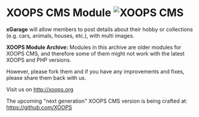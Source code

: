 # XOOPS CMS Module   ![XOOPS CMS](https://avatars2.githubusercontent.com/u/12771439?v=3&s=200)

**xGarage** will allow members to post details about their hobby or collections (e.g. cars, animals, houses, etc.), with multi images.

**XOOPS Module Archive:** Modules in this archive are older modules for XOOPS CMS, and therefore some of them might not work with the latest XOOPS and PHP versions. 

However, please fork them and if you have any improvements and fixes, please share them back with us. 

Visit us on http://xoops.org

The upcoming "next generation" XOOPS CMS version is being crafted at: https://github.com/XOOPS
